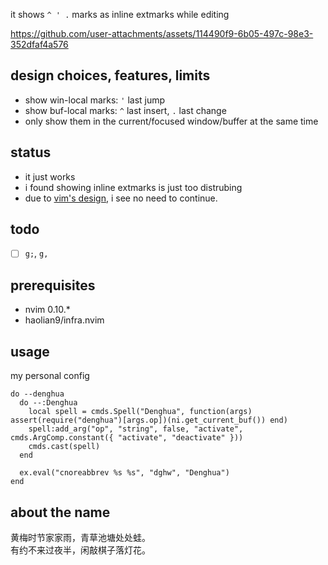 it shows `^ ' .` marks as inline extmarks while editing

https://github.com/user-attachments/assets/114490f9-6b05-497c-98e3-352dfaf4a576


## design choices, features, limits
* show win-local marks: `'` last jump
* show buf-local marks: `^` last insert, `.` last change
* only show them in the current/focused window/buffer at the same time

## status
* it just works
* i found showing inline extmarks is just too distrubing
* due to [vim's design](https://github.com/neovim/neovim/issues/29820), i see no need to continue.

## todo
* [ ] `g;`, `g,`

## prerequisites
* nvim 0.10.*
* haolian9/infra.nvim

## usage
my personal config
```
do --denghua
  do --:Denghua
    local spell = cmds.Spell("Denghua", function(args) assert(require("denghua")[args.op])(ni.get_current_buf()) end)
    spell:add_arg("op", "string", false, "activate", cmds.ArgComp.constant({ "activate", "deactivate" }))
    cmds.cast(spell)
  end

  ex.eval("cnoreabbrev %s %s", "dghw", "Denghua")
end
```


## about the name

黄梅时节家家雨，青草池塘处处蛙。  
有约不来过夜半，闲敲棋子落灯花。  
